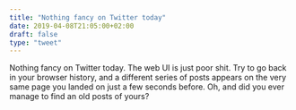 ```yaml
---
title: "Nothing fancy on Twitter today"
date: 2019-04-08T21:05:00+02:00
draft: false
type: "tweet"
---
```


Nothing fancy on Twitter today. The web UI is just poor shit. Try to go back in
your browser history, and a different series of posts appears on the very same
page you landed on just a few seconds before. Oh, and did you ever manage to
find an old posts of yours?
